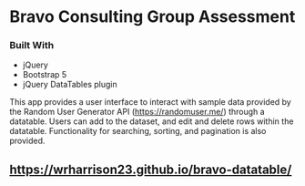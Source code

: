 # Bravo Consulting Group Assessment
### Built With
* jQuery
* Bootstrap 5
* jQuery DataTables plugin

<!-- ABOUT THE PROJECT -->
This app provides a user interface to interact with sample data provided by the Random User Generator API (https://randomuser.me/) through a datatable. 
Users can add to the dataset, and edit and delete rows within the datatable. Functionality for searching, sorting, and pagination is also provided. 

## https://wrharrison23.github.io/bravo-datatable/
